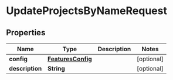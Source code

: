 

# UpdateProjectsByNameRequest


## Properties

| Name | Type | Description | Notes |
|------------ | ------------- | ------------- | -------------|
|**config** | [**FeaturesConfig**](FeaturesConfig.md) |  |  [optional] |
|**description** | **String** |  |  [optional] |



